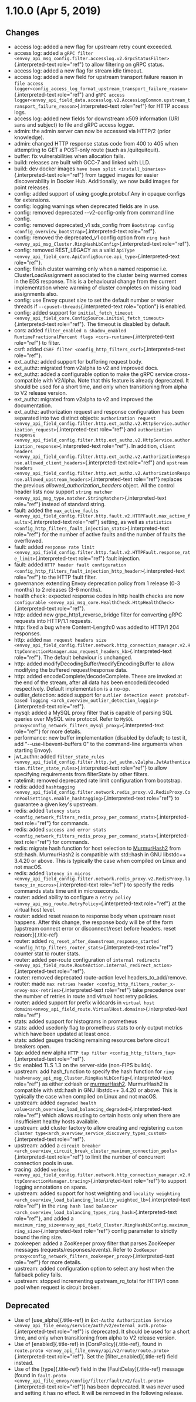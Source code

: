 1.10.0 (Apr 5, 2019)
====================

Changes
-------

-   access log: added a new flag for upstream retry count exceeded.
-   access log: added a
    `gRPC filter <envoy_api_msg_config.filter.accesslog.v2.GrpcStatusFilter>`{.interpreted-text
    role="ref"} to allow filtering on gRPC status.
-   access log: added a new flag for stream idle timeout.
-   access log: added a new field for upstream transport failure reason
    in
    `file access logger<config_access_log_format_upstream_transport_failure_reason>`{.interpreted-text
    role="ref"} and
    `gRPC access logger<envoy_api_field_data.accesslog.v2.AccessLogCommon.upstream_transport_failure_reason>`{.interpreted-text
    role="ref"} for HTTP access logs.
-   access log: added new fields for downstream x509 information (URI
    sans and subject) to file and gRPC access logger.
-   admin: the admin server can now be accessed via HTTP/2 (prior
    knowledge).
-   admin: changed HTTP response status code from 400 to 405 when
    attempting to GET a POST-only route (such as /quitquitquit).
-   buffer: fix vulnerabilities when allocation fails.
-   build: releases are built with GCC-7 and linked with LLD.
-   build: dev docker images
    `have been split <install_binaries>`{.interpreted-text role="ref"}
    from tagged images for easier discoverability in Docker Hub.
    Additionally, we now build images for point releases.
-   config: added support of using google.protobuf.Any in opaque configs
    for extensions.
-   config: logging warnings when deprecated fields are in use.
-   config: removed deprecated \--v2-config-only from command line
    config.
-   config: removed deprecated\_v1 sds\_config from
    `Bootstrap config <config_overview_bootstrap>`{.interpreted-text
    role="ref"}.
-   config: removed the deprecated\_v1 config option from
    `ring hash <envoy_api_msg_Cluster.RingHashLbConfig>`{.interpreted-text
    role="ref"}.
-   config: removed REST\_LEGACY as a valid
    `ApiType <envoy_api_field_core.ApiConfigSource.api_type>`{.interpreted-text
    role="ref"}.
-   config: finish cluster warming only when a named response i.e.
    ClusterLoadAssignment associated to the cluster being warmed comes
    in the EDS response. This is a behavioural change from the current
    implementation where warming of cluster completes on missing load
    assignments also.
-   config: use Envoy cpuset size to set the default number or worker
    threads if `--cpuset-threads`{.interpreted-text role="option"} is
    enabled.
-   config: added support for
    `initial_fetch_timeout <envoy_api_field_core.ConfigSource.initial_fetch_timeout>`{.interpreted-text
    role="ref"}. The timeout is disabled by default.
-   cors: added
    `filter_enabled & shadow_enabled RuntimeFractionalPercent flags <cors-runtime>`{.interpreted-text
    role="ref"} to filter.
-   csrf: added
    `CSRF filter <config_http_filters_csrf>`{.interpreted-text
    role="ref"}.
-   ext\_authz: added support for buffering request body.
-   ext\_authz: migrated from v2alpha to v2 and improved docs.
-   ext\_authz: added a configurable option to make the gRPC service
    cross-compatible with V2Alpha. Note that this feature is already
    deprecated. It should be used for a short time, and only when
    transitioning from alpha to V2 release version.
-   ext\_authz: migrated from v2alpha to v2 and improved the
    documentation.
-   ext\_authz: authorization request and response configuration has
    been separated into two distinct objects: `authorization request
    <envoy_api_field_config.filter.http.ext_authz.v2.HttpService.authorization_request>`{.interpreted-text
    role="ref"} and `authorization response
    <envoy_api_field_config.filter.http.ext_authz.v2.HttpService.authorization_response>`{.interpreted-text
    role="ref"}. In addition, `client headers
    <envoy_api_field_config.filter.http.ext_authz.v2.AuthorizationResponse.allowed_client_headers>`{.interpreted-text
    role="ref"} and `upstream headers
    <envoy_api_field_config.filter.http.ext_authz.v2.AuthorizationResponse.allowed_upstream_headers>`{.interpreted-text
    role="ref"} replaces the previous *allowed\_authorization\_headers*
    object. All the control header lists now support
    `string matcher <envoy_api_msg_type.matcher.StringMatcher>`{.interpreted-text
    role="ref"} instead of standard string.
-   fault: added the `max_active_faults
    <envoy_api_field_config.filter.http.fault.v2.HTTPFault.max_active_faults>`{.interpreted-text
    role="ref"} setting, as well as
    `statistics <config_http_filters_fault_injection_stats>`{.interpreted-text
    role="ref"} for the number of active faults and the number of faults
    the overflowed.
-   fault: added `response rate limit
    <envoy_api_field_config.filter.http.fault.v2.HTTPFault.response_rate_limit>`{.interpreted-text
    role="ref"} fault injection.
-   fault: added `HTTP header fault configuration
    <config_http_filters_fault_injection_http_header>`{.interpreted-text
    role="ref"} to the HTTP fault filter.
-   governance: extending Envoy deprecation policy from 1 release (0-3
    months) to 2 releases (3-6 months).
-   health check: expected response codes in http health checks are now
    `configurable <envoy_api_msg_core.HealthCheck.HttpHealthCheck>`{.interpreted-text
    role="ref"}.
-   http: added new grpc\_http1\_reverse\_bridge filter for converting
    gRPC requests into HTTP/1.1 requests.
-   http: fixed a bug where Content-Length:0 was added to HTTP/1 204
    responses.
-   http: added
    `max request headers size <envoy_api_field_config.filter.network.http_connection_manager.v2.HttpConnectionManager.max_request_headers_kb>`{.interpreted-text
    role="ref"}. The default behaviour is unchanged.
-   http: added modifyDecodingBuffer/modifyEncodingBuffer to allow
    modifying the buffered request/response data.
-   http: added encodeComplete/decodeComplete. These are invoked at the
    end of the stream, after all data has been encoded/decoded
    respectively. Default implementation is a no-op.
-   outlier\_detection: added support for
    `outlier detection event protobuf-based logging <arch_overview_outlier_detection_logging>`{.interpreted-text
    role="ref"}.
-   mysql: added a MySQL proxy filter that is capable of parsing SQL
    queries over MySQL wire protocol. Refer to
    `MySQL proxy<config_network_filters_mysql_proxy>`{.interpreted-text
    role="ref"} for more details.
-   performance: new buffer implementation (disabled by default; to test
    it, add \"\--use-libevent-buffers 0\" to the command-line arguments
    when starting Envoy).
-   jwt\_authn: added
    `filter_state_rules <envoy_api_field_config.filter.http.jwt_authn.v2alpha.JwtAuthentication.filter_state_rules>`{.interpreted-text
    role="ref"} to allow specifying requirements from filterState by
    other filters.
-   ratelimit: removed deprecated rate limit configuration from
    bootstrap.
-   redis: added
    `hashtagging <envoy_api_field_config.filter.network.redis_proxy.v2.RedisProxy.ConnPoolSettings.enable_hashtagging>`{.interpreted-text
    role="ref"} to guarantee a given key\'s upstream.
-   redis: added
    `latency stats <config_network_filters_redis_proxy_per_command_stats>`{.interpreted-text
    role="ref"} for commands.
-   redis: added
    `success and error stats <config_network_filters_redis_proxy_per_command_stats>`{.interpreted-text
    role="ref"} for commands.
-   redis: migrate hash function for host selection to
    [MurmurHash2](https://sites.google.com/site/murmurhash) from
    std::hash. MurmurHash2 is compatible with std::hash in GNU libstdc++
    3.4.20 or above. This is typically the case when compiled on Linux
    and not macOS.
-   redis: added
    `latency_in_micros <envoy_api_field_config.filter.network.redis_proxy.v2.RedisProxy.latency_in_micros>`{.interpreted-text
    role="ref"} to specify the redis commands stats time unit in
    microseconds.
-   router: added ability to configure a
    `retry policy <envoy_api_msg_route.RetryPolicy>`{.interpreted-text
    role="ref"} at the virtual host level.
-   router: added reset reason to response body when upstream reset
    happens. After this change, the response body will be of the form
    [upstream connect error or disconnect/reset before headers. reset
    reason:]{.title-ref}
-   router: added
    `rq_reset_after_downstream_response_started <config_http_filters_router_stats>`{.interpreted-text
    role="ref"} counter stat to router stats.
-   router: added per-route configuration of
    `internal redirects <envoy_api_field_route.RouteAction.internal_redirect_action>`{.interpreted-text
    role="ref"}.
-   router: removed deprecated route-action level
    headers\_to\_add/remove.
-   router: made
    `max retries header <config_http_filters_router_x-envoy-max-retries>`{.interpreted-text
    role="ref"} take precedence over the number of retries in route and
    virtual host retry policies.
-   router: added support for prefix wildcards in
    `virtual host domains<envoy_api_field_route.VirtualHost.domains>`{.interpreted-text
    role="ref"}
-   stats: added support for histograms in prometheus
-   stats: added usedonly flag to prometheus stats to only output
    metrics which have been updated at least once.
-   stats: added gauges tracking remaining resources before circuit
    breakers open.
-   tap: added new alpha
    `HTTP tap filter <config_http_filters_tap>`{.interpreted-text
    role="ref"}.
-   tls: enabled TLS 1.3 on the server-side (non-FIPS builds).
-   upstream: add hash\_function to specify the hash function for
    `ring hash<envoy_api_msg_Cluster.RingHashLbConfig>`{.interpreted-text
    role="ref"} as either xxHash or
    [murmurHash2](https://sites.google.com/site/murmurhash). MurmurHash2
    is compatible with std::hash in GNU libstdc++ 3.4.20 or above. This
    is typically the case when compiled on Linux and not macOS.
-   upstream: added
    `degraded health value<arch_overview_load_balancing_degraded>`{.interpreted-text
    role="ref"} which allows routing to certain hosts only when there
    are insufficient healthy hosts available.
-   upstream: add cluster factory to allow creating and registering
    `custom cluster type<arch_overview_service_discovery_types_custom>`{.interpreted-text
    role="ref"}.
-   upstream: added a
    `circuit breaker <arch_overview_circuit_break_cluster_maximum_connection_pools>`{.interpreted-text
    role="ref"} to limit the number of concurrent connection pools in
    use.
-   tracing: added
    `verbose <envoy_api_field_config.filter.network.http_connection_manager.v2.HttpConnectionManager.tracing>`{.interpreted-text
    role="ref"} to support logging annotations on spans.
-   upstream: added support for host weighting and
    `locality weighting <arch_overview_load_balancing_locality_weighted_lb>`{.interpreted-text
    role="ref"} in the
    `ring hash load balancer <arch_overview_load_balancing_types_ring_hash>`{.interpreted-text
    role="ref"}, and added a
    `maximum_ring_size<envoy_api_field_Cluster.RingHashLbConfig.maximum_ring_size>`{.interpreted-text
    role="ref"} config parameter to strictly bound the ring size.
-   zookeeper: added a ZooKeeper proxy filter that parses ZooKeeper
    messages (requests/responses/events). Refer to
    `ZooKeeper proxy<config_network_filters_zookeeper_proxy>`{.interpreted-text
    role="ref"} for more details.
-   upstream: added configuration option to select any host when the
    fallback policy fails.
-   upstream: stopped incrementing upstream\_rq\_total for HTTP/1 conn
    pool when request is circuit broken.

Deprecated
----------

-   Use of [use\_alpha]{.title-ref} in
    `Ext-Authz Authorization Service <envoy_api_file_envoy/service/auth/v2/external_auth.proto>`{.interpreted-text
    role="ref"} is deprecated. It should be used for a short time, and
    only when transitioning from alpha to V2 release version.
-   Use of [enabled]{.title-ref} in [CorsPolicy]{.title-ref}, found in
    `route.proto <envoy_api_file_envoy/api/v2/route/route.proto>`{.interpreted-text
    role="ref"}. Set the [filter\_enabled]{.title-ref} field instead.
-   Use of the [type]{.title-ref} field in the [FaultDelay]{.title-ref}
    message (found in
    `fault.proto <envoy_api_file_envoy/config/filter/fault/v2/fault.proto>`{.interpreted-text
    role="ref"}) has been deprecated. It was never used and setting it
    has no effect. It will be removed in the following release.
